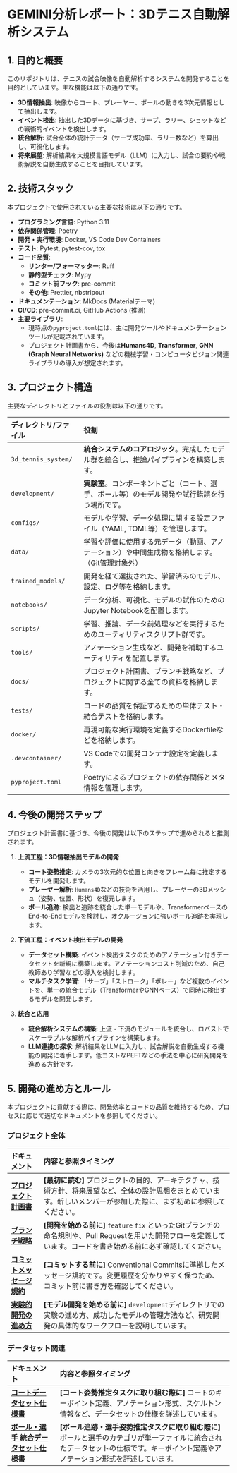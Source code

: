 # GEMINI分析レポート：3Dテニス自動解析システム

## 1. 目的と概要

このリポジトリは、テニスの試合映像を自動解析するシステムを開発することを目的としています。主な機能は以下の通りです。

-   **3D情報抽出**: 映像からコート、プレーヤー、ボールの動きを3次元情報として抽出します。
-   **イベント検出**: 抽出した3Dデータに基づき、サーブ、ラリー、ショットなどの戦術的イベントを検出します。
-   **統合解析**: 試合全体の統計データ（サーブ成功率、ラリー数など）を算出し、可視化します。
-   **将来展望**: 解析結果を大規模言語モデル（LLM）に入力し、試合の要約や戦術解説を自動生成することを目指しています。

## 2. 技術スタック

本プロジェクトで使用されている主要な技術は以下の通りです。

-   **プログラミング言語**: Python 3.11
-   **依存関係管理**: Poetry
-   **開発・実行環境**: Docker, VS Code Dev Containers
-   **テスト**: Pytest, pytest-cov, tox
-   **コード品質**:
    -   **リンター/フォーマッター**: Ruff
    -   **静的型チェック**: Mypy
    -   **コミット前フック**: pre-commit
    -   **その他**: Prettier, nbstripout
-   **ドキュメンテーション**: MkDocs (Materialテーマ)
-   **CI/CD**: pre-commit.ci, GitHub Actions (推測)
-   **主要ライブラリ**:
    -   現時点の`pyproject.toml`には、主に開発ツールやドキュメンテーションツールが記載されています。
    -   プロジェクト計画書から、今後は**Humans4D**, **Transformer**, **GNN (Graph Neural Networks)** などの機械学習・コンピュータビジョン関連ライブラリの導入が想定されます。

## 3. プロジェクト構造

主要なディレクトリとファイルの役割は以下の通りです。

| ディレクトリ/ファイル | 役割 |
| :--- | :--- |
| `3d_tennis_system/` | **統合システムのコアロジック**。完成したモデル群を統合し、推論パイプラインを構築します。 |
| `development/` | **実験室**。コンポーネントごと（コート、選手、ボール等）のモデル開発や試行錯誤を行う場所です。 |
| `configs/` | モデルや学習、データ処理に関する設定ファイル（YAML, TOML等）を管理します。 |
| `data/` | 学習や評価に使用する元データ（動画、アノテーション）や中間生成物を格納します。（Git管理対象外） |
| `trained_models/` | 開発を経て選抜された、学習済みのモデル、設定、ログ等を格納します。 |
| `notebooks/` | データ分析、可視化、モデルの試作のためのJupyter Notebookを配置します。 |
| `scripts/` | 学習、推論、データ前処理などを実行するためのユーティリティスクリプト群です。 |
| `tools/` | アノテーション生成など、開発を補助するユーティリティを配置します。 |
| `docs/` | プロジェクト計画書、ブランチ戦略など、プロジェクトに関する全ての資料を格納します。 |
| `tests/` | コードの品質を保証するための単体テスト・結合テストを格納します。 |
| `docker/` | 再現可能な実行環境を定義するDockerfileなどを格納します。 |
| `.devcontainer/` | VS Codeでの開発コンテナ設定を定義します。 |
| `pyproject.toml` | Poetryによるプロジェクトの依存関係とメタ情報を管理します。 |

## 4. 今後の開発ステップ

プロジェクト計画書に基づき、今後の開発は以下のステップで進められると推測されます。

1.  **上流工程：3D情報抽出モデルの開発**
    -   **コート姿勢推定**: カメラの3次元的な位置と向きをフレーム毎に推定するモデルを開発します。
    -   **プレーヤー解析**: `Humans4D`などの技術を活用し、プレーヤーの3Dメッシュ（姿勢、位置、形状）を復元します。
    -   **ボール追跡**: 検出と追跡を統合した単一モデルや、TransformerベースのEnd-to-Endモデルを検討し、オクルージョンに強いボール追跡を実現します。

2.  **下流工程：イベント検出モデルの開発**
    -   **データセット構築**: イベント検出タスクのためのアノテーション付きデータセットを新規に構築します。アノテーションコスト削減のため、自己教師あり学習などの導入を検討します。
    -   **マルチタスク学習**: 「サーブ」「ストローク」「ボレー」など複数のイベントを、単一の統合モデル（TransformerやGNNベース）で同時に検出するモデルを開発します。

3.  **統合と応用**
    -   **統合解析システムの構築**: 上流・下流のモジュールを統合し、ロバストでスケーラブルな解析パイプラインを構築します。
    -   **LLM連携の探求**: 解析結果をLLMに入力し、試合解説を自動生成する機能の開発に着手します。低コストなPEFTなどの手法を中心に研究開発を進める方針です。

## 5. 開発の進め方とルール

本プロジェクトに貢献する際は、開発効率とコードの品質を維持するため、プロセスに応じて適切なドキュメントを参照してください。

### プロジェクト全体

| ドキュメント | 内容と参照タイミング |
| :--- | :--- |
| **[プロジェクト計画書](./docs/core/project_plan.md)** | **[最初に読む]** プロジェクトの目的、アーキテクチャ、技術方針、将来展望など、全体の設計思想をまとめています。新しいメンバーが参加した際に、まず初めに参照してください。 |
| **[ブランチ戦略](./docs/core/branch_strategy.md)** | **[開発を始める前に]** `feature` `fix` といったGitブランチの命名規則や、Pull Requestを用いた開発フローを定義しています。コードを書き始める前に必ず確認してください。 |
| **[コミットメッセージ規約](./docs/core/commit_message_rule.md)** | **[コミットする前に]** Conventional Commitsに準拠したメッセージ規約です。変更履歴を分かりやすく保つため、コミット前に書き方を確認してください。 |
| **[実験的開発の進め方](./development/README.md)** | **[モデル開発を始める前に]** `development`ディレクトリでの実験の進め方、成功したモデルの管理方法など、研究開発の具体的なワークフローを説明しています。 |

### データセット関連

| ドキュメント | 内容と参照タイミング |
| :--- | :--- |
| **[コートデータセット仕様書](./docs/dataset/court_dataset.md)** | **[コート姿勢推定タスクに取り組む際に]** コートのキーポイント定義、アノテーション形式、スケルトン情報など、データセットの仕様を詳述しています。 |
| **[ボール・選手 統合データセット仕様書](./docs/dataset/ball_and_player_dataset.md)** | **[ボール追跡・選手姿勢推定タスクに取り組む際に]** ボールと選手のカテゴリが単一ファイルに統合されたデータセットの仕様です。キーポイント定義やアノテーション形式を詳述しています。 |
